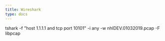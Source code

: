 ```yaml
---
title: Wireshark
type: docs
---
```


tshark -f "host 1.1.1.1 and tcp port 10101" -i any -w nhlDEV.01032019.pcap -F libpcap